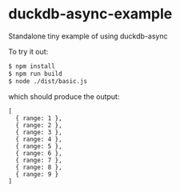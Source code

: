 # duckdb-async-example

Standalone tiny example of using duckdb-async

To try it out:

```sh
$ npm install
$ npm run build
$ node ./dist/basic.js
```

which should produce the output:

```
[
  { range: 1 },
  { range: 2 },
  { range: 3 },
  { range: 4 },
  { range: 5 },
  { range: 6 },
  { range: 7 },
  { range: 8 },
  { range: 9 }
]
```
